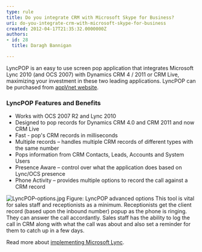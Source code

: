 ```yaml
---
type: rule
title: Do you integrate CRM with Microsoft Skype for Business?
uri: do-you-integrate-crm-with-microsoft-skype-for-business
created: 2012-04-17T21:35:32.0000000Z
authors:
- id: 28
  title: Daragh Bannigan

---
```


 LyncPOP is an easy to use screen pop application that integrates Microsoft Lync 2010 (and OCS 2007) with Dynamics CRM 4 / 2011 or CRM Live, maximizing your investment in these two leading applications. 
LyncPOP can be purchased from [appVnet website](http&#58;//www.appvnet.com/services-view/lyncpop/).

### LyncPOP Features and Benefits​

- Works with OCS 2007 R2 and Lync 2010
- Designed to pop records for Dynamics CRM 4.0 and CRM 2011 and now CRM Live
- Fast - pop's CRM records in milliseconds
- Multiple records – handles multiple CRM records of different types with the same number
- Pops information from CRM Contacts, Leads, Accounts and System Users
- Presence Aware – control over what the application does based on Lync/OCS presence
- Phone Activity – provides multiple options to record the call against a CRM record

![LyncPOP-options.jpg](/ITAndNetworking/Rules-to-Better-Lync/PublishingImages/lyncPOP-options.jpg) Figure: LyncPOP advanced options
This tool is vital for sales staff and receptionists as a minimum. 
Receptionists get the client record (based upon the inbound number) popup as the phone is ringing. They can answer the call accordantly. Sales staff has the ability to log the call in CRM along with what the call was about and also set a reminder for them to catch up in a few days.

Read more about [implementing Microsoft Lync](http&#58;//www.ssw.com.au/ssw/Consulting/Lync.aspx).
​  
